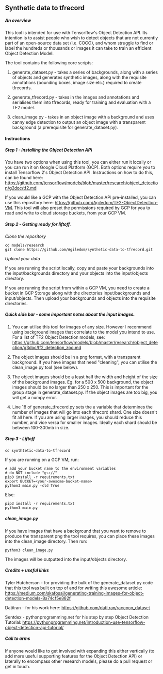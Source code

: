 ## Synthetic data to tfrecord

##### An overview

This tool is intended for use with Tensorflow's Object Detection API. Its intention is to assist people who
wish to detect objects that are not currently part of an open-source data set (i.e. COCO), and whom struggle to find or
label the hundreds or thousands or images it can take to train an efficient Object Detection Model.

The tool contains the following core scripts: 
1. generate_dataset.py - takes a series of backgrounds, along with a series of objects and generates synthetic images,
along with the requisite annotations (bounding boxes, image size etc.) required to create tfrecords.

2. generate_tfrecord.py - takes in the images and annotations and serialises them into tfrecords, ready for training
and evaluation with a TF2 model.

3. clean_image.py - takes in an object image with a background and uses canny edge detection to output an object image
with a transparent background (a prerequisite for generate_dataset.py).

#### Instructions

##### Step 1 - Installing the Object Detection API

You have two options when using this tool, you can either run it locally or you can run it on Google Cloud Platform 
(GCP). Both options require you to install Tensorflow 2's Object Detection API. Instructions on how to do this, can be
found here: https://github.com/tensorflow/models/blob/master/research/object_detection/g3doc/tf2.md

If you would like a GCP with the Object Detection API pre-installed, you can use this repository here:
https://github.com/Agiledom/TF2-ObjectDetection-VM. This tool will also preset the permissions required by GCP for you
to read and write to cloud storage buckets, from your GCP VM.

##### Step 2 - Getting ready for liftoff.

*Clone the repository*

    cd models/research
    git clone https://github.com/Agiledom/synthetic-data-to-tfrecord.git

*Upload your data*

 If you are running the script locally, copy and paste your backgrounds into the input/backgrounds directory and your
 objects into the input/objects directory.
 
 If you are running the script from within a GCP VM, you need to create a bucket in GCP Storage along with the
 directories input/backgrounds and input/objects. Then upload your backgrounds and objects into the requisite
 directories. 
 
 ##### *Quick side bar - some important notes about the input images.*
 
 1. You can utilise this tool for images of any size. However I recommend using background images that correlate to the
 model you intend to use. For a list of TF2 Object Detection models, see:
 https://github.com/tensorflow/models/blob/master/research/object_detection/g3doc/tf2_detection_zoo.md
 
 2. The object images should be in a png format, with a transparent background. If you have images that need "cleaning",
 you can utilise the clean_image.py tool (see below).

 3. The object images should be a least half the width and height of the size of the background images. Eg. for a
 500 x 500 background, the object images should be no larger than 250 x 250. This is important for the group stage
 in generate_dataset.py. If the object images are too big, you will get a numpy error.
 
 4. Line 18 of generate_tfrecord.py sets the a variable that determines the number of images that will go into each
 tfrecord shard. One size doesn't fit all here. If you are using larger images, you should reduce this number, and vice
 versa for smaller images. Ideally each shard should be between 100-300mb in size.
 
 ##### Step 3 - Liftoff
 
    cd synthtetic-data-to-tfrecord
 
If you are running on a GCP VM, run:
 
    # add your bucket name to the environment variables
    # do NOT include "gs://"
    pip3 install -r requirements.txt
    export BUCKET=<your-awesome-bucket-name>
    python3 main.py -cld True
    
Else:

    pip3 install -r requirements.txt
    python3 main.py
    
##### clean_image.py

If you have images that have a background that you want to remove to produce the transparent png the tool requires,
you can place these images into the clean_image directory. Then run:
       
    python3 clean_image.py
    
The images will be outputted into the input/objects directory.
 
 ##### Credits + useful links
 
 Tyler Hutcherson - for providing the bulk of the generate_dataset.py code that this tool was built on top of and for
 writing this awesome article:
 https://medium.com/skafosai/generating-training-images-for-object-detection-models-8a74cf5e882f
 
 Datitran - for his work here: https://github.com/datitran/raccoon_dataset
 
 Sentdex - pythonprogramming.net for his step by step Object Detection Tutorial:
 https://pythonprogramming.net/introduction-use-tensorflow-object-detection-api-tutorial/
 
 ##### Call to arms
 
 If anyone would like to get involved with expanding this either vertically (to add more useful supporting features for
 the Object Detection API) or laterally to encompass other research models, please do a pull request or get in touch.